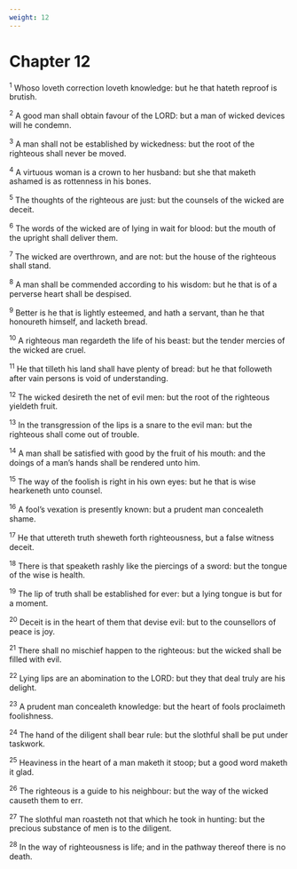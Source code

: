 ```yaml
---
weight: 12
---
```


# Chapter 12

<sup>1</sup> Whoso loveth correction loveth knowledge: but he that hateth reproof is brutish. 

<sup>2</sup> A good man shall obtain favour of the LORD: but a man of wicked devices will he condemn. 

<sup>3</sup> A man shall not be established by wickedness: but the root of the righteous shall never be moved. 

<sup>4</sup> A virtuous woman is a crown to her husband: but she that maketh ashamed is as rottenness in his bones. 

<sup>5</sup> The thoughts of the righteous are just: but the counsels of the wicked are deceit. 

<sup>6</sup> The words of the wicked are of lying in wait for blood: but the mouth of the upright shall deliver them. 

<sup>7</sup> The wicked are overthrown, and are not: but the house of the righteous shall stand. 

<sup>8</sup> A man shall be commended according to his wisdom: but he that is of a perverse heart shall be despised. 

<sup>9</sup> Better is he that is lightly esteemed, and hath a servant, than he that honoureth himself, and lacketh bread. 

<sup>10</sup> A righteous man regardeth the life of his beast: but the tender mercies of the wicked are cruel. 

<sup>11</sup> He that tilleth his land shall have plenty of bread: but he that followeth after vain persons is void of understanding. 

<sup>12</sup> The wicked desireth the net of evil men: but the root of the righteous yieldeth fruit. 

<sup>13</sup> In the transgression of the lips is a snare to the evil man: but the righteous shall come out of trouble. 

<sup>14</sup> A man shall be satisfied with good by the fruit of his mouth: and the doings of a man’s hands shall be rendered unto him. 

<sup>15</sup> The way of the foolish is right in his own eyes: but he that is wise hearkeneth unto counsel. 

<sup>16</sup> A fool’s vexation is presently known: but a prudent man concealeth shame. 

<sup>17</sup> He that uttereth truth sheweth forth righteousness, but a false witness deceit. 

<sup>18</sup> There is that speaketh rashly like the piercings of a sword: but the tongue of the wise is health. 

<sup>19</sup> The lip of truth shall be established for ever: but a lying tongue is but for a moment. 

<sup>20</sup> Deceit is in the heart of them that devise evil: but to the counsellors of peace is joy. 

<sup>21</sup> There shall no mischief happen to the righteous: but the wicked shall be filled with evil. 

<sup>22</sup> Lying lips are an abomination to the LORD: but they that deal truly are his delight. 

<sup>23</sup> A prudent man concealeth knowledge: but the heart of fools proclaimeth foolishness. 

<sup>24</sup> The hand of the diligent shall bear rule: but the slothful shall be put under taskwork. 

<sup>25</sup> Heaviness in the heart of a man maketh it stoop; but a good word maketh it glad. 

<sup>26</sup> The righteous is a guide to his neighbour: but the way of the wicked causeth them to err. 

<sup>27</sup> The slothful man roasteth not that which he took in hunting: but the precious substance of men is to the diligent. 

<sup>28</sup> In the way of righteousness is life; and in the pathway thereof there is no death. 


